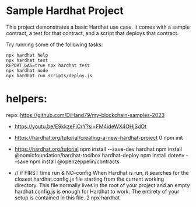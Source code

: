 # Sample Hardhat Project

This project demonstrates a basic Hardhat use case. It comes with a sample contract, a test for that contract, and a script that deploys that contract.

Try running some of the following tasks:

```shell
npx hardhat help
npx hardhat test
REPORT_GAS=true npx hardhat test
npx hardhat node
npx hardhat run scripts/deploy.js
```

# helpers:

repo: https://github.com/DiHand79/my-blockchain-samples-2023

- https://youtu.be/E9kkzeFiCrY?si=FM4ideWX4OHjSdOt

- https://hardhat.org/tutorial/creating-a-new-hardhat-project
  0 npm init
- https://hardhat.org/tutorial
  npm install --save-dev hardhat
  npm install @nomicfoundation/hardhat-toolbox hardhat-deploy
  npm install dotenv --save
  npm install @openzeppelin/contracts

- // if FIRST time run & NO-config
  When Hardhat is run, it searches for the closest hardhat.config.js file starting from the current working  
  directory. This file normally lives in the root of your project and an empty hardhat.config.js is enough for Hardhat to work. The entirety of your setup is contained in this file.
  2 npx hardhat
